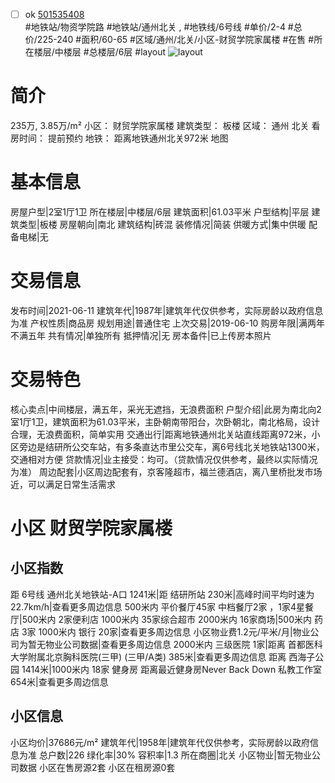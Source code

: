 - [ ] ok [501535408](https://bj.5i5j.com/ershoufang/501535408.html)  
 #地铁站/物资学院路 #地铁站/通州北关 ,  #地铁线/6号线
#单价/2-4 #总价/225-240 #面积/60-65   #区域/通州/北关/小区-财贸学院家属楼 #在售 #所在楼层/中楼层 #总楼层/6层 #layout 
![layout](http://image2a.5i5j.com/bdir/layout/564706.jpg_P5.jpg) 
# 简介 
 235万,  3.85万/m² 
小区： 财贸学院家属楼
建筑类型： 板楼
区域： 通州 北关
看房时间： 提前预约
地铁： 距离地铁通州北关972米 地图
# 基本信息 
 房屋户型|2室1厅1卫
所在楼层|中楼层/6层
建筑面积|61.03平米
户型结构|平层
建筑类型|板楼
房屋朝向|南北
建筑结构|砖混
装修情况|简装
供暖方式|集中供暖
配备电梯|无
# 交易信息 
 发布时间|2021-06-11
建筑年代|1987年|建筑年代仅供参考，实际房龄以政府信息为准
产权性质|商品房
规划用途|普通住宅
上次交易|2019-06-10
购房年限|满两年不满五年
共有情况|单独所有
抵押情况|无
房本备件|已上传房本照片
# 交易特色 
 核心卖点|中间楼层，满五年，采光无遮挡，无浪费面积
户型介绍|此房为南北向2室1厅1卫，建筑面积为61.03平米，主卧朝南带阳台，次卧朝北，南北格局，设计合理，无浪费面积，简单实用
交通出行|距离地铁通州北关站直线距离972米，小区旁边是结研所公交车站，有多条直达市里公交车，离6号线北关地铁站1300米，交通相对方便
贷款情况|业主接受：均可。（贷款情况仅供参考，最终以实际情况为准）
周边配套|小区周边配套有，京客隆超市，福兰德酒店，离八里桥批发市场近，可以满足日常生活需求
# 小区 财贸学院家属楼
## 小区指数 
 距 6号线 通州北关地铁站-A口 1241米|距 结研所站 230米|高峰时间平均时速为22.7km/h|查看更多周边信息
500米内 平价餐厅45家
中档餐厅2家 ，1家4星餐厅|500米内 2家便利店
1000米内 35家综合超市
2000米内 16家商场|500米内 药店 3家
1000米内 银行 20家|查看更多周边信息
小区物业费1.2元/平米/月|物业公司为暂无物业公司数据|查看更多周边信息
2000米内 三级医院 1家|距离 首都医科大学附属北京胸科医院(三甲) (三甲/A类) 385米|查看更多周边信息
距离 西海子公园 1414米|1000米内 18家 健身房
距离最近健身房Never Back Down 私教工作室 654米|查看更多周边信息
## 小区信息 
 小区均价|37686元/m²
建筑年代|1958年|建筑年代仅供参考，实际房龄以政府信息为准
总户数|226
绿化率|30%
容积率|1.3
所在商圈|北关
小区物业|暂无物业公司数据
小区在售房源2套
小区在租房源0套
